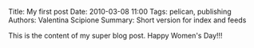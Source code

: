 Title: My first post
Date: 2010-03-08 11:00
Tags: pelican, publishing
Authors: Valentina Scipione
Summary: Short version for index and feeds

This is the content of my super blog post.
Happy Women's Day!!!
